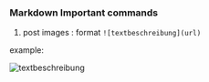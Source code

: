 ### Markdown Important commands

1. post images : format ```![textbeschreibung](url)```


example: 

![textbeschreibung](https://github.com/bikenthusiast/c_plusplus/blob/master/VSC.png)